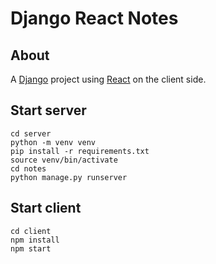 # Django React Notes

## About
A [Django](https://www.djangoproject.com/) project using [React](https://facebook.github.io/react/) on the client side.

## Start server
```
cd server
python -m venv venv
pip install -r requirements.txt
source venv/bin/activate
cd notes
python manage.py runserver
```

## Start client
```
cd client
npm install
npm start
```